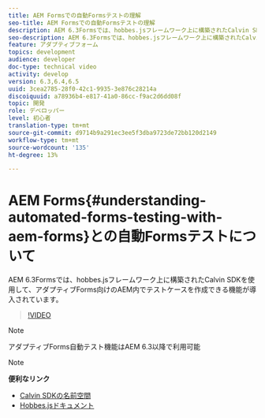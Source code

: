```yaml
---
title: AEM Formsでの自動Formsテストの理解
seo-title: AEM Formsでの自動Formsテストの理解
description: AEM 6.3Formsでは、hobbes.jsフレームワーク上に構築されたCalvin SDKを使用して、アダプティブFormsのAEM内でテストケースを作成できる機能が導入されています
seo-description: AEM 6.3Formsでは、hobbes.jsフレームワーク上に構築されたCalvin SDKを使用して、アダプティブFormsのAEM内でテストケースを作成できる機能が導入されています
feature: アダプティブフォーム
topics: development
audience: developer
doc-type: technical video
activity: develop
version: 6.3,6.4,6.5
uuid: 3cea2785-28f0-42c1-9935-3e876c28214a
discoiquuid: a78936b4-e817-41a0-86cc-f9ac2d6dd08f
topic: 開発
role: デベロッパー
level: 初心者
translation-type: tm+mt
source-git-commit: d9714b9a291ec3ee5f3dba9723de72bb120d2149
workflow-type: tm+mt
source-wordcount: '135'
ht-degree: 13%

---
```



# AEM Forms{#understanding-automated-forms-testing-with-aem-forms}との自動Formsテストについて

AEM 6.3Formsでは、hobbes.jsフレームワーク上に構築されたCalvin SDKを使用して、アダプティブForms向けのAEM内でテストケースを作成できる機能が導入されています。

>[!VIDEO](https://video.tv.adobe.com/v/19700/)

>[!NOTE]
>
>アダプティブForms自動テスト機能はAEM 6.3以降で利用可能

>[!NOTE]
>
>**便利なリンク**
>
>* [Calvin SDKの名前空間](https://helpx.adobe.com/jp/aem-forms/6-3/calvin-sdk-javascript-api/calvin.html)
>* [Hobbes.jsドキュメント](https://docs.adobe.com/docs/en/aem/6-3/develop/ref/test-api/index.html)


